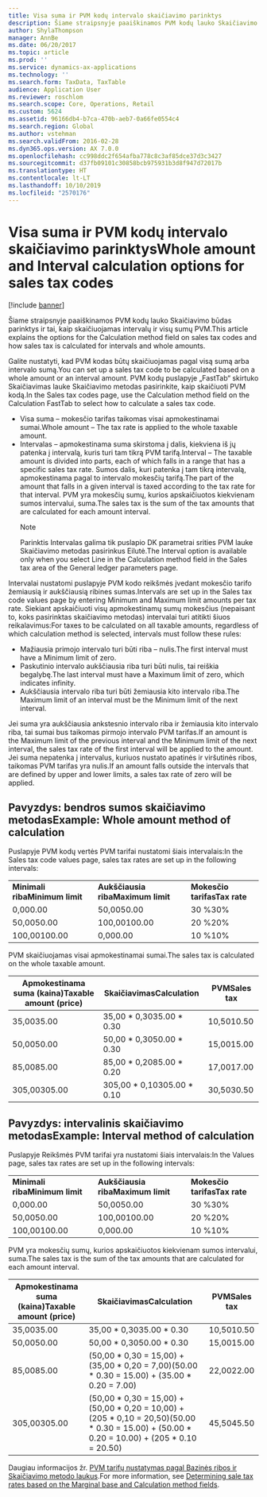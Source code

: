 ```yaml
---
title: Visa suma ir PVM kodų intervalo skaičiavimo parinktys
description: Šiame straipsnyje paaiškinamos PVM kodų lauko Skaičiavimo būdas parinktys ir tai, kaip skaičiuojamas intervalų ir visų sumų PVM.
author: ShylaThompson
manager: AnnBe
ms.date: 06/20/2017
ms.topic: article
ms.prod: ''
ms.service: dynamics-ax-applications
ms.technology: ''
ms.search.form: TaxData, TaxTable
audience: Application User
ms.reviewer: roschlom
ms.search.scope: Core, Operations, Retail
ms.custom: 5624
ms.assetid: 96166db4-b7ca-470b-aeb7-0a66fe0554c4
ms.search.region: Global
ms.author: vstehman
ms.search.validFrom: 2016-02-28
ms.dyn365.ops.version: AX 7.0.0
ms.openlocfilehash: cc998ddc2f654afba778c8c3af85dce37d3c3427
ms.sourcegitcommit: d37fb09101c30858bcb975931b3d8f947d72017b
ms.translationtype: HT
ms.contentlocale: lt-LT
ms.lasthandoff: 10/10/2019
ms.locfileid: "2570176"
---
```

# <a name="whole-amount-and-interval-calculation-options-for-sales-tax-codes"></a><span data-ttu-id="36f69-103">Visa suma ir PVM kodų intervalo skaičiavimo parinktys</span><span class="sxs-lookup"><span data-stu-id="36f69-103">Whole amount and Interval calculation options for sales tax codes</span></span>

[!include [banner](../includes/banner.md)]

<span data-ttu-id="36f69-104">Šiame straipsnyje paaiškinamos PVM kodų lauko Skaičiavimo būdas parinktys ir tai, kaip skaičiuojamas intervalų ir visų sumų PVM.</span><span class="sxs-lookup"><span data-stu-id="36f69-104">This article explains the options for the Calculation method field on sales tax codes and how sales tax is calculated for intervals and whole amounts.</span></span>

<span data-ttu-id="36f69-105">Galite nustatyti, kad PVM kodas būtų skaičiuojamas pagal visą sumą arba intervalo sumą.</span><span class="sxs-lookup"><span data-stu-id="36f69-105">You can set up a sales tax code to be calculated based on a whole amount or an interval amount.</span></span> <span data-ttu-id="36f69-106">PVM kodų puslapyje „FastTab“ skirtuko Skaičiavimas lauke Skaičiavimo metodas pasirinkite, kaip skaičiuoti PVM kodą.</span><span class="sxs-lookup"><span data-stu-id="36f69-106">In the Sales tax codes page, use the Calculation method field on the Calculation FastTab to select how to calculate a sales tax code.</span></span>
- <span data-ttu-id="36f69-107">Visa suma – mokesčio tarifas taikomas visai apmokestinamai sumai.</span><span class="sxs-lookup"><span data-stu-id="36f69-107">Whole amount – The tax rate is applied to the whole taxable amount.</span></span>
- <span data-ttu-id="36f69-108">Intervalas – apmokestinama suma skirstoma į dalis, kiekviena iš jų patenka į intervalą, kuris turi tam tikrą PVM tarifą.</span><span class="sxs-lookup"><span data-stu-id="36f69-108">Interval – The taxable amount is divided into parts, each of which falls in a range that has a specific sales tax rate.</span></span> <span data-ttu-id="36f69-109">Sumos dalis, kuri patenka į tam tikrą intervalą, apmokestinama pagal to intervalo mokesčių tarifą.</span><span class="sxs-lookup"><span data-stu-id="36f69-109">The part of the amount that falls in a given interval is taxed according to the tax rate for that interval.</span></span> <span data-ttu-id="36f69-110">PVM yra mokesčių sumų, kurios apskaičiuotos kiekvienam sumos intervalui, suma.</span><span class="sxs-lookup"><span data-stu-id="36f69-110">The sales tax is the sum of the tax amounts that are calculated for each amount interval.</span></span>
  > [!NOTE]                                                                                                                              
  > <span data-ttu-id="36f69-111">Parinktis Intervalas galima tik puslapio DK parametrai srities PVM lauke Skaičiavimo metodas pasirinkus Eilutė.</span><span class="sxs-lookup"><span data-stu-id="36f69-111">The Interval option is available only when you select Line in the Calculation method field in the Sales tax area of the General ledger parameters page.</span></span> 

<span data-ttu-id="36f69-112">Intervalai nustatomi puslapyje PVM kodo reikšmės įvedant mokesčio tarifo žemiausią ir aukščiausią ribines sumas.</span><span class="sxs-lookup"><span data-stu-id="36f69-112">Intervals are set up in the Sales tax code values page by entering Minimum and Maximum limit amounts per tax rate.</span></span> <span data-ttu-id="36f69-113">Siekiant apskaičiuoti visų apmokestinamų sumų mokesčius (nepaisant to, koks pasirinktas skaičiavimo metodas) intervalai turi atitikti šiuos reikalavimus:</span><span class="sxs-lookup"><span data-stu-id="36f69-113">For taxes to be calculated on all taxable amounts, regardless of which calculation method is selected, intervals must follow these rules:</span></span>
-   <span data-ttu-id="36f69-114">Mažiausia primojo intervalo turi būti riba – nulis.</span><span class="sxs-lookup"><span data-stu-id="36f69-114">The first interval must have a Minimum limit of zero.</span></span>
-   <span data-ttu-id="36f69-115">Paskutinio intervalo aukščiausia riba turi būti nulis, tai reiškia begalybę.</span><span class="sxs-lookup"><span data-stu-id="36f69-115">The last interval must have a Maximum limit of zero, which indicates infinity.</span></span>
-   <span data-ttu-id="36f69-116">Aukščiausia intervalo riba turi būti žemiausia kito intervalo riba.</span><span class="sxs-lookup"><span data-stu-id="36f69-116">The Maximum limit of an interval must be the Minimum limit of the next interval.</span></span>

<span data-ttu-id="36f69-117">Jei suma yra aukščiausia ankstesnio intervalo riba ir žemiausia kito intervalo riba, tai sumai bus taikomas pirmojo intervalo PVM tarifas.</span><span class="sxs-lookup"><span data-stu-id="36f69-117">If an amount is the Maximum limit of the previous interval and the Minimum limit of the next interval, the sales tax rate of the first interval will be applied to the amount.</span></span> <span data-ttu-id="36f69-118">Jei suma nepatenka į intervalus, kuriuos nustato apatinės ir viršutinės ribos, taikomas PVM tarifas yra nulis.</span><span class="sxs-lookup"><span data-stu-id="36f69-118">If an amount falls outside the intervals that are defined by upper and lower limits, a sales tax rate of zero will be applied.</span></span>

## <a name="example-whole-amount-method-of-calculation"></a><span data-ttu-id="36f69-119">Pavyzdys: bendros sumos skaičiavimo metodas</span><span class="sxs-lookup"><span data-stu-id="36f69-119">Example: Whole amount method of calculation</span></span>
<span data-ttu-id="36f69-120">Puslapyje PVM kodų vertės PVM tarifai nustatomi šiais intervalais:</span><span class="sxs-lookup"><span data-stu-id="36f69-120">In the Sales tax code values page, sales tax rates are set up in the following intervals:</span></span>

|                   |                   |              |
|-------------------|-------------------|--------------|
| <span data-ttu-id="36f69-121">**Minimali riba**</span><span class="sxs-lookup"><span data-stu-id="36f69-121">**Minimum limit**</span></span> | <span data-ttu-id="36f69-122">**Aukščiausia riba**</span><span class="sxs-lookup"><span data-stu-id="36f69-122">**Maximum limit**</span></span> | <span data-ttu-id="36f69-123">**Mokesčio tarifas**</span><span class="sxs-lookup"><span data-stu-id="36f69-123">**Tax rate**</span></span> |
| <span data-ttu-id="36f69-124">0,00</span><span class="sxs-lookup"><span data-stu-id="36f69-124">0.00</span></span>              | <span data-ttu-id="36f69-125">50,00</span><span class="sxs-lookup"><span data-stu-id="36f69-125">50.00</span></span>             | <span data-ttu-id="36f69-126">30 %</span><span class="sxs-lookup"><span data-stu-id="36f69-126">30%</span></span>          |
| <span data-ttu-id="36f69-127">50,00</span><span class="sxs-lookup"><span data-stu-id="36f69-127">50.00</span></span>             | <span data-ttu-id="36f69-128">100,00</span><span class="sxs-lookup"><span data-stu-id="36f69-128">100.00</span></span>            | <span data-ttu-id="36f69-129">20 %</span><span class="sxs-lookup"><span data-stu-id="36f69-129">20%</span></span>          |
| <span data-ttu-id="36f69-130">100,00</span><span class="sxs-lookup"><span data-stu-id="36f69-130">100.00</span></span>            | <span data-ttu-id="36f69-131">0,00</span><span class="sxs-lookup"><span data-stu-id="36f69-131">0.00</span></span>              | <span data-ttu-id="36f69-132">10 %</span><span class="sxs-lookup"><span data-stu-id="36f69-132">10%</span></span>          |

<span data-ttu-id="36f69-133">PVM skaičiuojamas visai apmokestinamai sumai.</span><span class="sxs-lookup"><span data-stu-id="36f69-133">The sales tax is calculated on the whole taxable amount.</span></span>

| <span data-ttu-id="36f69-134">Apmokestinama suma (kaina)</span><span class="sxs-lookup"><span data-stu-id="36f69-134">Taxable amount (price)</span></span> | <span data-ttu-id="36f69-135">Skaičiavimas</span><span class="sxs-lookup"><span data-stu-id="36f69-135">Calculation</span></span>    | <span data-ttu-id="36f69-136">PVM</span><span class="sxs-lookup"><span data-stu-id="36f69-136">Sales tax</span></span> |
|------------------------|----------------|-----------|
| <span data-ttu-id="36f69-137">35,00</span><span class="sxs-lookup"><span data-stu-id="36f69-137">35.00</span></span>                  | <span data-ttu-id="36f69-138">35,00 \* 0,30</span><span class="sxs-lookup"><span data-stu-id="36f69-138">35.00 \* 0.30</span></span>  | <span data-ttu-id="36f69-139">10,50</span><span class="sxs-lookup"><span data-stu-id="36f69-139">10.50</span></span>     |
| <span data-ttu-id="36f69-140">50,00</span><span class="sxs-lookup"><span data-stu-id="36f69-140">50.00</span></span>                  | <span data-ttu-id="36f69-141">50,00 \* 0,30</span><span class="sxs-lookup"><span data-stu-id="36f69-141">50.00 \* 0.30</span></span>  | <span data-ttu-id="36f69-142">15,00</span><span class="sxs-lookup"><span data-stu-id="36f69-142">15.00</span></span>     |
| <span data-ttu-id="36f69-143">85,00</span><span class="sxs-lookup"><span data-stu-id="36f69-143">85.00</span></span>                  | <span data-ttu-id="36f69-144">85,00 \* 0,20</span><span class="sxs-lookup"><span data-stu-id="36f69-144">85.00 \* 0.20</span></span>  | <span data-ttu-id="36f69-145">17,00</span><span class="sxs-lookup"><span data-stu-id="36f69-145">17.00</span></span>     |
| <span data-ttu-id="36f69-146">305,00</span><span class="sxs-lookup"><span data-stu-id="36f69-146">305.00</span></span>                 | <span data-ttu-id="36f69-147">305,00 \* 0,10</span><span class="sxs-lookup"><span data-stu-id="36f69-147">305.00 \* 0.10</span></span> | <span data-ttu-id="36f69-148">30,50</span><span class="sxs-lookup"><span data-stu-id="36f69-148">30.50</span></span>     |

## <a name="example-interval-method-of-calculation"></a><span data-ttu-id="36f69-149"> Pavyzdys: intervalinis skaičiavimo metodas</span><span class="sxs-lookup"><span data-stu-id="36f69-149">Example: Interval method of calculation</span></span>
<span data-ttu-id="36f69-150">Puslapyje Reikšmės PVM tarifai yra nustatomi šiais intervalais:</span><span class="sxs-lookup"><span data-stu-id="36f69-150">In the Values page, sales tax rates are set up in the following intervals:</span></span>

|                   |                   |              |
|-------------------|-------------------|--------------|
| <span data-ttu-id="36f69-151">**Minimali riba**</span><span class="sxs-lookup"><span data-stu-id="36f69-151">**Minimum limit**</span></span> | <span data-ttu-id="36f69-152">**Aukščiausia riba**</span><span class="sxs-lookup"><span data-stu-id="36f69-152">**Maximum limit**</span></span> | <span data-ttu-id="36f69-153">**Mokesčio tarifas**</span><span class="sxs-lookup"><span data-stu-id="36f69-153">**Tax rate**</span></span> |
| <span data-ttu-id="36f69-154">0,00</span><span class="sxs-lookup"><span data-stu-id="36f69-154">0.00</span></span>              | <span data-ttu-id="36f69-155">50,00</span><span class="sxs-lookup"><span data-stu-id="36f69-155">50.00</span></span>             | <span data-ttu-id="36f69-156">30 %</span><span class="sxs-lookup"><span data-stu-id="36f69-156">30%</span></span>          |
| <span data-ttu-id="36f69-157">50,00</span><span class="sxs-lookup"><span data-stu-id="36f69-157">50.00</span></span>             | <span data-ttu-id="36f69-158">100,00</span><span class="sxs-lookup"><span data-stu-id="36f69-158">100.00</span></span>            | <span data-ttu-id="36f69-159">20 %</span><span class="sxs-lookup"><span data-stu-id="36f69-159">20%</span></span>          |
| <span data-ttu-id="36f69-160">100,00</span><span class="sxs-lookup"><span data-stu-id="36f69-160">100.00</span></span>            | <span data-ttu-id="36f69-161">0,00</span><span class="sxs-lookup"><span data-stu-id="36f69-161">0.00</span></span>              | <span data-ttu-id="36f69-162">10 %</span><span class="sxs-lookup"><span data-stu-id="36f69-162">10%</span></span>          |

<span data-ttu-id="36f69-163">PVM yra mokesčių sumų, kurios apskaičiuotos kiekvienam sumos intervalui, suma.</span><span class="sxs-lookup"><span data-stu-id="36f69-163">The sales tax is the sum of the tax amounts that are calculated for each amount interval.</span></span>

| <span data-ttu-id="36f69-164">Apmokestinama suma (kaina)</span><span class="sxs-lookup"><span data-stu-id="36f69-164">Taxable amount (price)</span></span> | <span data-ttu-id="36f69-165">Skaičiavimas</span><span class="sxs-lookup"><span data-stu-id="36f69-165">Calculation</span></span>                                                               | <span data-ttu-id="36f69-166">PVM</span><span class="sxs-lookup"><span data-stu-id="36f69-166">Sales tax</span></span> |
|------------------------|---------------------------------------------------------------------------|-----------|
| <span data-ttu-id="36f69-167">35,00</span><span class="sxs-lookup"><span data-stu-id="36f69-167">35.00</span></span>                  | <span data-ttu-id="36f69-168">35,00 \* 0,30</span><span class="sxs-lookup"><span data-stu-id="36f69-168">35.00 \* 0.30</span></span>                                                             | <span data-ttu-id="36f69-169">10,50</span><span class="sxs-lookup"><span data-stu-id="36f69-169">10.50</span></span>     |
| <span data-ttu-id="36f69-170">50,00</span><span class="sxs-lookup"><span data-stu-id="36f69-170">50.00</span></span>                  | <span data-ttu-id="36f69-171">50,00 \* 0,30</span><span class="sxs-lookup"><span data-stu-id="36f69-171">50.00 \* 0.30</span></span>                                                             | <span data-ttu-id="36f69-172">15,00</span><span class="sxs-lookup"><span data-stu-id="36f69-172">15.00</span></span>     |
| <span data-ttu-id="36f69-173">85,00</span><span class="sxs-lookup"><span data-stu-id="36f69-173">85.00</span></span>                  | <span data-ttu-id="36f69-174">(50,00 \* 0,30 = 15,00) + (35,00 \* 0,20 = 7,00)</span><span class="sxs-lookup"><span data-stu-id="36f69-174">(50.00 \* 0.30 = 15.00) + (35.00 \* 0.20 = 7.00)</span></span>                          | <span data-ttu-id="36f69-175">22,00</span><span class="sxs-lookup"><span data-stu-id="36f69-175">22.00</span></span>     |
| <span data-ttu-id="36f69-176">305,00</span><span class="sxs-lookup"><span data-stu-id="36f69-176">305.00</span></span>                 | <span data-ttu-id="36f69-177">(50,00 \* 0,30 = 15,00) + (50,00 \* 0,20 = 10,00) + (205 \* 0,10 = 20,50)</span><span class="sxs-lookup"><span data-stu-id="36f69-177">(50.00 \* 0.30 = 15.00) + (50.00 \* 0.20 = 10.00) + (205 \* 0.10 = 20.50)</span></span> | <span data-ttu-id="36f69-178">45,50</span><span class="sxs-lookup"><span data-stu-id="36f69-178">45.50</span></span>     |



<span data-ttu-id="36f69-179">Daugiau informacijos žr. [PVM tarifų nustatymas pagal Bazinės ribos ir Skaičiavimo metodo laukus](marginal-base-field.md).</span><span class="sxs-lookup"><span data-stu-id="36f69-179">For more information, see [Determining sale tax rates based on the Marginal base and Calculation method fields](marginal-base-field.md).</span></span>





